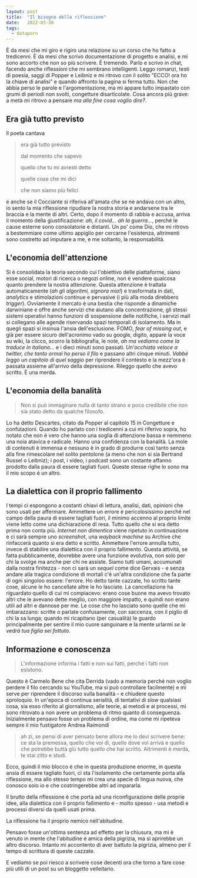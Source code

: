 ```yaml
---
layout: post
title:  "Il bisogno della riflessione"
date:   2022-03-30
tags:
  - dataporn
---
```


È da mesi che mi giro e rigiro una relazione su un corso che ho fatto a tredicenni. È da mesi che scrivo documentazione di progetto e analisi, e mi sono accorto che non so più scrivere. È tremendo. Parlo e scrivo in chat, facendo anche riflessioni che mi sembrano intelligenti. Leggo romanzi, testi di poesia, saggi di Popper e Leibniz e mi ritrovo con il solito "ECCO! ora ho la chiave di analisi" e quando affronto la pagina si ferma tutto. Non che abbia perso le parole e l'argomentazione, ma mi appare tutto impastato con grumi di periodi non svolti, congetture disarticolate. Cosa ancora più grave: a metà mi ritrovo a pensare *ma alla fine cosa voglio dire?*.

## Era già tutto previsto
Il poeta cantava 

> era già tutto previsto
>
> dal momento che sapevo
>
> quello che tu mi avresti detto
>
> quelle cose che mi dici
>
> che non siamo più felici

e anche se il Cocciante si riferiva all'amata che se ne andava con un altro, io sento la mia riflessione ripudiare la nostra storia e andarsene tra le braccia e la mente di altri. Certo, dopo il momento di rabbia e accusa, arriva il momento della giustificazione: *ah, il covid... ah la guerra...*, perché le cause esterne sono consolatorie e distanti. Un po' come Dio, che mi ritrovo a bestemmiare come ultimo appiglio per cercarne l'esistenza, altrimenti sono costretto ad imputare a me, e me soltanto, la responsabilità.

## L'economia dell'attenzione
Si è consolidata la teoria secondo cui l'obiettivo delle piattaforme, siano esse social, motori di ricerca o negozi online, non è vendere qualcosa quanto prendere la nostra attenzione. Questa attenzione è trattata automaticamente (*ah gli algoritmi, signora mia!*) e trasformata in dati, *analytics* e stimolazioni continue e pervasive (i più alla moda direbbero *trigger*). Ovviamente il mercato è una bestia che risponde a dinamiche darwiniane e offre anche servizi che aiutano alla concentrazione, gli stessi sistemi operativi hanno funzioni di sospensione delle notifiche, i servizi mail si collegano alle agende riservando spazi temporali di isolamento. Ma in quegli spazi si insinua l'ansia dell'esclusione. FOMO, *fear of missing out*, e già per essere sicuro dell'acronimo vado su google, digito, appare la voce su wiki, la clicco, scorro la bibliografia, le note, *ah ma vediamo come la traduce in italiano...* e i dieci minuti sono passati. *Un'occhiata veloce a twitter, che tanto ormai ho perso il filo* e passano altri cinque minuti. *Vabbé leggo un capitolo di quel saggio* per riprendere il contesto e la mezz'ora è passata assieme all'arrivo della depressione. Rileggo quello che avevo scritto. È una merda.

## L'economia della banalità
>Non si può immaginare nulla di tanto strano e poco credibile che non sia stato detto da qualche filosofo.

Lo ha detto Descartes, citato da Popper al capitolo 15 in Congetture e confutazioni. Quando ho parlato con i tredicenni a cui mi riferivo sopra, ho notato che non è vero che hanno una soglia di attenzione bassa e nemmeno una noia atavica e radicale. Hanno una confidenza con la banalità. La mole di contenuti è immensa e nessuno è in grado di produrre così tanto senza alla fine rimescolare nel solito pentolone (a meno che non si sia Bertrand Russel o Leibniz); i post, i video, i podcast sono un costante affanno prodotto dalla paura di essere tagliati fuori. Queste stesse righe lo sono ma il mio scopo è un altro. 

## La dialettica con il proprio fallimento
I tempi ci espongono a costanti chiavi di lettura, analisi, dati, opinioni che sono usati per affermare. Ammettere un errore è pericolosissimo perché nel campo della paura di essere tagliati fuori, il minimo accenno al proprio limite viene letto come una dichiarazione di resa. Tutto quello che si era detto prima non conta più. *Internet non dimentica* viene ripetuto in continuazione e ci sarà sempre uno *screenshot*, una *wayback machine* su Archive che rinfaccerà quanto si era detto e scritto. Ammettere l'errore annulla tutto, invece di stabilire una dialettica con il proprio fallimento. Questa attività, se fatta pubblicamente, dovrebbe avere una funzione evolutiva, non solo per chi la svolge ma anche per chi ne assiste. Siamo tutti umani, accumunati dalla nostra finitezza -  non ci sarà un *sequel* come dice Gervais - e senza andare alla tragica condizione di mortali c'è un'altra condizione che fa parte di ogni singoloo essere: l'errore. Ho detto tante cazzate, ho scritto tante cose, alcune le ho cancellate altre le ho lasciate. La cancellazione ha riguardato quello di cui mi compiacevo: erano cose buone ma avevo trovato altri che le avevano dette meglio, con maggiore impatto, e quindi non erano utili ad altri e dannose per me. Le cose che ho lasciato sono quelle che mi imbarazzano: scritte o parlate confusamente, con saccenza, con il piglio di chi la sa lunga; quando mi ricapitano (per casualità) le guardo principalmente per sentire il mio cuore sanguinare e la mente urlarmi *se le vedrà tua figlia sei fottuto*. 

## Informazione e conoscenza
> L'informazione informa i fatti e non sui fatti, perché i fatti non esistono.

Questo è Carmelo Bene che cita Derrida (vado a memoria perché non voglio perdere il filo cercando su YouTube, ma si può controllare facilmente) e mi serve per riprendere il discorso sulla banalità - e chiudere questo sproloquio. In un'epoca di continua serialità, di tentativi di *slow* qualsiasi cosa, sia esso riferito al giornalismo, alle teorie, ai metodi e ai processi, mi sono ritrovato a non avere un problema di ritmo quanto di conseguenza. Inizialmente pensavo fosse un problema di ordine, ma come mi ripeteva sempre il mio fustigatore Andrea Raimondi 

> ah zi, se pensi di aver pensato bene allora me lo devi scrivere bene: ce sta la premessa, quello che voi dì, quello dove voi arrivà e quello che potrebbe buttà giù tutto quello che hai scritto. Altrimenti è merda, te stai zitto e studi.

Ecco, quindi il mio blocco è che in questa produzione enorme, in questa ansia di essere tagliato fuori, ci sta l'isolamento che certamente porta alla riflessione, ma allo stesso tempo mi crea una specie di lingua nuova, che conosco solo io e che costringerebbe altri ad impararla. 

Il brutto della riflessione è che porta ad una riconfigurazione delle proprie idee, alla dialettica con il proprio fallimento e - molto spesso - usa metodi e processi diversi da quelli usati prima. 

La riflessione ha il proprio nemico nell'abitudine.

Pensavo fosse un'ottima sentenza ad effetto per la chiusura, ma mi è venuto in mente che l'abitudine è amica della pigrizia, ma si aprirebbe un altro discorso. Intanto mi accontento di aver battuto la pigrizia, almeno per il tempo di scrittura di queste cazzate.

E vediamo se poi riesco a scrivere cose decenti ora che torno a fare cose più utili di un post su un bloggetto velleitario.
